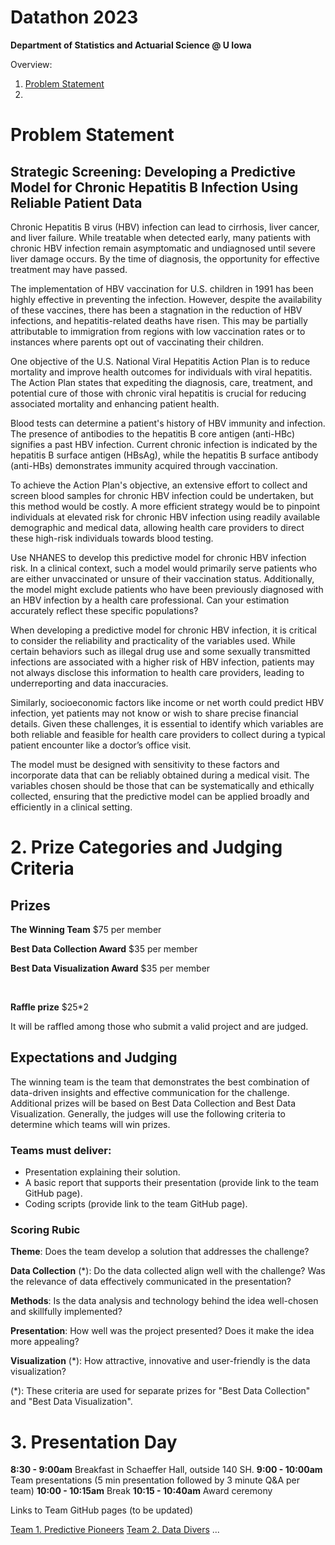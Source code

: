 # Datathon 2023
**Department of Statistics and Actuarial Science @ U Iowa**

Overview:
1. [Problem Statement](#problem-statement)
2. 


# Problem Statement

## Strategic Screening: Developing a Predictive Model for Chronic Hepatitis B Infection Using Reliable Patient Data

Chronic Hepatitis B virus (HBV) infection can lead to cirrhosis, liver cancer, and liver failure. While treatable when detected early, many patients with chronic HBV infection remain asymptomatic and undiagnosed until severe liver damage occurs. By the time of diagnosis, the opportunity for effective treatment may have passed.

The implementation of HBV vaccination for U.S. children in 1991 has been highly effective in preventing the infection. However, despite the availability of these vaccines, there has been a stagnation in the reduction of HBV infections, and hepatitis-related deaths have risen. This may be partially attributable to immigration from regions with low vaccination rates or to instances where parents opt out of vaccinating their children.

One objective of the U.S. National Viral Hepatitis Action Plan is to reduce mortality and improve health outcomes for individuals with viral hepatitis. The Action Plan states that expediting the diagnosis, care, treatment, and potential cure of those with chronic viral hepatitis is crucial for reducing associated mortality and enhancing patient health.

Blood tests can determine a patient's history of HBV immunity and infection. The presence of antibodies to the hepatitis B core antigen (anti-HBc) signifies a past HBV infection. Current chronic infection is indicated by the hepatitis B surface antigen (HBsAg), while the hepatitis B surface antibody (anti-HBs) demonstrates immunity acquired through vaccination.

To achieve the Action Plan's objective, an extensive effort to collect and screen blood samples for chronic HBV infection could be undertaken, but this method would be costly. A more efficient strategy would be to pinpoint individuals at elevated risk for chronic HBV infection using readily available demographic and medical data, allowing health care providers to direct these high-risk individuals towards blood testing.

Use NHANES to develop this predictive model for chronic HBV infection risk. In a clinical context, such a model would primarily serve patients who are either unvaccinated or unsure of their vaccination status. Additionally, the model might exclude patients who have been previously diagnosed with an HBV infection by a health care professional. Can your estimation accurately reflect these specific populations?

When developing a predictive model for chronic HBV infection, it is critical to consider the reliability and practicality of the variables used. While certain behaviors such as illegal drug use and some sexually transmitted infections are associated with a higher risk of HBV infection, patients may not always disclose this information to health care providers, leading to underreporting and data inaccuracies.

Similarly, socioeconomic factors like income or net worth could predict HBV infection, yet patients may not know or wish to share precise financial details. Given these challenges, it is essential to identify which variables are both reliable and feasible for health care providers to collect during a typical patient encounter like a doctor’s office visit.

The model must be designed with sensitivity to these factors and incorporate data that can be reliably obtained during a medical visit. The variables chosen should be those that can be systematically and ethically collected, ensuring that the predictive model can be applied broadly and efficiently in a clinical setting.

# 2. Prize Categories and Judging Criteria

## Prizes

**The Winning Team** $75 per member

**Best Data Collection Award** $35 per member 

**Best Data Visualization Award** $35 per member 

 <br>

**Raffle prize** $25*2

It will be raffled among those who submit a valid project and are judged.

 

##  Expectations and Judging

The winning team is the team that demonstrates the best combination of data-driven insights and effective communication for the challenge. Additional prizes will be based on Best Data Collection and Best Data Visualization. Generally, the judges will use the following criteria to determine which teams will win prizes.

### Teams must deliver:

* Presentation explaining their solution.
* A basic report that supports their presentation (provide link to the team GitHub page).
* Coding scripts (provide link to the team GitHub page).

###  Scoring Rubic 

**Theme**: Does the team develop a solution that addresses the challenge?

**Data Collection** (*): Do the data collected align well with the challenge? Was the relevance of data effectively communicated in the presentation?

**Methods**: Is the data analysis and technology behind the idea well-chosen and skillfully implemented? 

**Presentation**: How well was the project presented? Does it make the idea more appealing?

**Visualization** (*): How attractive, innovative and user-friendly is the data visualization?


(*): These criteria are used for separate prizes for "Best Data Collection" and "Best Data Visualization".



# 3. Presentation Day

**8:30 - 9:00am** Breakfast in Schaeffer Hall, outside 140 SH. 
**9:00 - 10:00am** Team presentations (5 min presentation followed by 3 minute Q&A per team)
**10:00 - 10:15am** Break
**10:15 - 10:40am** Award ceremony

Links to Team GitHub pages (to be updated)

[Team 1. Predictive Pioneers](http://stat.uiowa.edu)
[Team 2. Data Divers](http://stat.uiowa.edu)
...
